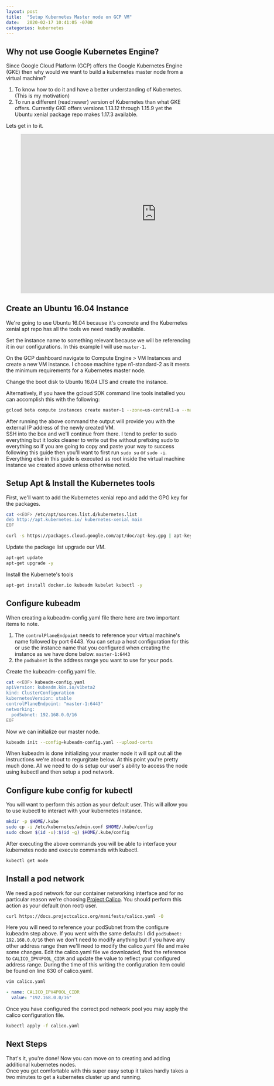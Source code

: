 ```yaml
---
layout: post
title:  "Setup Kubernetes Master node on GCP VM"
date:   2020-02-17 10:41:05 -0700
categories: kubernetes
---
```

## Why not use Google Kubernetes Engine? 
Since Google Cloud Platform (GCP) offers the Google Kubernetes Engine (GKE) then why would we want to build a kubernetes master
node from a virtual machine? 

1. To know how to do it and have a better understanding of Kubernetes. (This is my motivation)  
2. To run a different (read:newer) version of Kubernetes than what GKE offers.  Currently GKE offers versions 1.13.12 through 1.15.9 yet the Ubuntu xenial package repo makes 1.17.3 available.

Lets get in to it. 

<figure class="video_container">
  <iframe width="740" height="435" src="https://www.youtube.com/embed/JNIuhYtz4P0" frameborder="0" allowfullscreen="true"> </iframe>
</figure>

## Create an Ubuntu 16.04 Instance
We're going to use Ubuntu 16.04 because it's concrete and the Kubernetes xenial apt repo has all the tools we need readily available.

Set the instance name to something relevant because we will be referencing it in our configurations.  In this example
I will use `master-1`.

On the GCP dashboard navigate to Compute Engine > VM Instances and create a new VM instance.  I choose machine type
n1-standard-2 as it meets the minimum requirements for a Kubernetes master node. 

Change the boot disk to Ubuntu 16.04 LTS and create the instance.

Alternatively, if you have the gcloud SDK command line tools installed you can accomplish this with the following: 
```bash
gcloud beta compute instances create master-1 --zone=us-central1-a --machine-type=n1-standard-2 --scopes=https://www.googleapis.com/auth/devstorage.read_only,https://www.googleapis.com/auth/logging.write,https://www.googleapis.com/auth/monitoring.write,https://www.googleapis.com/auth/servicecontrol,https://www.googleapis.com/auth/service.management.readonly,https://www.googleapis.com/auth/trace.append --image=ubuntu-1604-xenial-v20200129 --image-project=ubuntu-os-cloud
```

After running the above command the output will provide you with the external IP address of the newly created VM.  
SSH into the box and we'll continue from there. I tend to prefer to sudo everything but it looks cleaner to write out the 
without prefixing sudo to everything so if you are going to copy and paste your way to success following this guide
then you'll want to first run `sudo su` or `sudo -i`.  Everything else in this guide is executed as root inside the 
virtual machine instance we created above unless otherwise noted.

## Setup Apt & Install the Kubernetes tools
First, we'll want to add the Kubernetes xenial repo and add the GPG key for the packages.
```bash
cat <<EOF> /etc/apt/sources.list.d/kubernetes.list
deb http://apt.kubernetes.io/ kubernetes-xenial main
EOF

curl -s https://packages.cloud.google.com/apt/doc/apt-key.gpg | apt-key add -
```

Update the package list upgrade our VM.
```bash
apt-get update
apt-get upgrade -y
```

Install the Kubernete's tools
```bash
apt-get install docker.io kubeadm kubelet kubectl -y
```

## Configure kubeadm
When creating a kubeadm-config.yaml file there here are two important items to note.  

1. The `controlPlaneEndpoint` needs to reference your virtual machine's name followed by port 6443. 
You can setup a host configuration for this or use the instance name that you configured when creating
 the instance as we have done below. `master-1:6443`
2. the `podSubnet` is the address range you want to use for your pods. 

Create the kubeadm-config.yaml file.

```bash
cat <<EOF> kubeadm-config.yaml
apiVersion: kubeadm.k8s.io/v1beta2
kind: ClusterConfiguration
kubernetesVersion: stable
controlPlaneEndpoint: "master-1:6443"
networking:
  podSubnet: 192.168.0.0/16
EOF
```

Now we can initialize our master node.

```bash
kubeadm init --config=kubeadm-config.yaml --upload-certs
```

When kubeadm is done initializing your master node it will spit out all the instructions we're about to regurgitate below.
At this point you're pretty much done.  All we need to do is setup our user's ability to access the node using kubectl 
and then setup a pod network.
 
## Configure kube config for kubectl
You will want to perform this action as your default user. This will allow you to use kubectl to interact with your kubernetes instance.
```bash
mkdir -p $HOME/.kube
sudo cp -i /etc/kubernetes/admin.conf $HOME/.kube/config
sudo chown $(id -u):$(id -g) $HOME/.kube/config
```

After executing the above commands you will be able to interface your kubernetes node and execute commands with kubectl. 
```bash
kubectl get node
``` 

## Install a pod network
We need a pod network for our container networking interface and for no particular reason we're choosing [Project Calico](https://docs.projectcalico.org/introduction/).
You should perform this action as your default (non root) user. 

```bash
curl https://docs.projectcalico.org/manifests/calico.yaml -O
```

Here you will need to reference your podSubnet from the configure kubeadm step above.  If you went with the same defaults
I did `podSubnet: 192.168.0.0/16` then we don't need to modify anything but if you have any other address range then
we'll need to modify the calico.yaml file and make some changes.  Edit the calico.yaml file we downloaded, find the 
reference to `CALICO_IPV4POOL_CIDR` and update the value to reflect your configured address range. During the time of 
this writing the configuration item could be found on line 630 of calico.yaml.

```bash
vim calico.yaml
```

```yaml
- name: CALICO_IPV4POOL_CIDR
  value: "192.168.0.0/16"
```

Once you have configured the correct pod network pool you may apply the calico configuration file.
 
```bash
kubectl apply -f calico.yaml
```

## Next Steps
That's it, you're done!  Now you can move on to creating and adding additional kubernetes nodes.   
Once you get comfortable with this super easy setup it takes hardly takes a two minutes to get a kubernetes 
cluster up and running.
